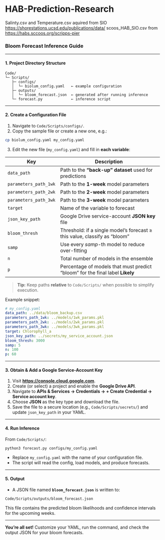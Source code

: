 # HAB-Prediction-Research
Salinty.csv and Temperature.csv aquired from SIO https://shorestations.ucsd.edu/publications/data/
scoos_HAB_SIO.csv from https://habs.sccoos.org/scripps-pier


### Bloom Forecast Inference Guide

---

#### 1. Project Directory Structure

```
Code/
└─ Scripts/
   ├─ configs/
   │  └─ biolum_config.yaml   ← example configuration
   ├─ outputs/
   │  └─ bloom_forecast.json  ← generated after running inference
   └─ forecast.py             ← inference script
```

---

#### 2. Create a Configuration File

1. Navigate to `Code/Scripts/configs/`.
2. Copy the sample file or create a new one, e.g.:

```bash
cp biolum_config.yaml my_config.yaml
```

3. Edit the new file (`my_config.yaml`) and fill in **each variable**:

| Key | Description |
|-----|-------------|
| `data_path` | Path to the **“back-up” dataset** used for predictions |
| `parameters_path_1wk` | Path to the **1-week** model parameters |
| `parameters_path_2wk` | Path to the **2-week** model parameters |
| `parameters_path_3wk` | Path to the **3-week** model parameters |
| `target` | Name of the variable to forecast |
| `json_key_path` | Google Drive service-account **JSON key** file |
| `bloom_thresh` | Threshold: if a single model’s forecast ≥ this value, classify as “bloom” |
| `samp` | Use every *samp*-th model to reduce over-fitting |
| `n` | Total number of models in the ensemble |
| `p` | Percentage of models that must predict “bloom” for the final label **Likely** |

> **Tip:** Keep paths **relative** to `Code/Scripts/` when possible to simplify execution.

Example snippet:

```yaml
# my_config.yaml
data_path: ../data/bloom_backup.csv
parameters_path_1wk: ../models/1wk_params.pkl
parameters_path_2wk: ../models/2wk_params.pkl
parameters_path_3wk: ../models/3wk_params.pkl
target: Chlorophyll_a
json_key_path: ../secrets/my_service_account.json
bloom_thresh: 3000
samp: 5
n: 100
p: 60
```

---

#### 3. Obtain & Add a Google Service-Account Key

1. Visit **https://console.cloud.google.com**.
2. Create (or select) a project and enable the **Google Drive API**.
3. Navigate to **APIs & Services → Credentials → + Create Credential → Service account key**.
4. Choose **JSON** as the key type and download the file.
5. Save the file to a secure location (e.g., `Code/Scripts/secrets/`) and update `json_key_path` in your YAML.

---

#### 4. Run Inference

From `Code/Scripts/`:

```bash
python3 forecast.py configs/my_config.yaml
```

- Replace `my_config.yaml` with the name of your configuration file.
- The script will read the config, load models, and produce forecasts.

---

#### 5. Output

- A JSON file named **`bloom_forecast.json`** is written to:

```
Code/Scripts/outputs/bloom_forecast.json
```

This file contains the predicted bloom likelihoods and confidence intervals for the upcoming weeks.

---

**You’re all set!** Customize your YAML, run the command, and check the output JSON for your bloom forecasts.
